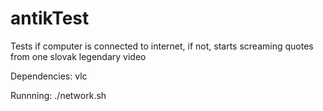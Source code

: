 # antikTest
Tests if computer is connected to internet, if not, starts screaming quotes from one slovak legendary video


Dependencies: vlc

Runnning: ./network.sh
